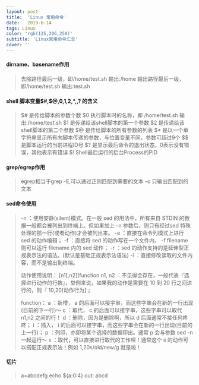 ```yaml
---
layout: post
title:  'Linux 常用命令'
date:   2019-6-14
tags: Linux
color: 'rgb(135,206,250)'
subtitle: 'Linux常用命令汇总'
cover: ''
---
```


#### dirname、basename作用

>去除路径最后一级，即/home/test.sh 输出:/home 
>输出路径最后一级，即/home/test.sh 输出:test.sh

####  shell 脚本变量$#,$@,$0,$1,$2,$*,$,$? 的含义

>$# 是传给脚本的参数个数
>$0 执行脚本时的名称，即 /home/test.sh  输出:/home/test.sh
>$1 是传递给该shell脚本的第一个参数
>$2 是传递给该shell脚本的第二个参数
>$@ 是传给脚本的所有参数的列表
>$* 是以一个单字符串显示所有向脚本传递的参数，与位置变量不同，参数可超过9个
>$$ 是脚本运行的当前进程ID号
>$? 是显示最后命令的退出状态，0表示没有错误，其他表示有错误
>$! Shell最后运行的后台Process的PID 

#### grep/egrep作用

>egrep相当于grep -E,可以通过正则匹配到需要的文本
>-o 只输出匹配到的文本

#### sed命令使用

>-n ：使用安静(silent)模式。在一般 sed 的用法中，所有来自 STDIN 的数据一般都会被列出到终端上。但如果加上 -n 参数后，则只有经过sed 特殊处理的那一行(或者动作)才会被列出来。
>-e ：直接在命令列模式上进行 sed 的动作编辑；
>-f ：直接将 sed 的动作写在一个文件内， -f filename 则可以运行 filename 内的 sed 动作；
>-r ：sed 的动作支持的是延伸型正规表示法的语法。(默认是基础正规表示法语法)
>-i ：直接修改读取的文件内容，而不是输出到终端。
>
>动作使用说明： [n1[,n2]]function
>n1, n2 ：不见得会存在，一般代表『选择进行动作的行数』，举例来说，如果我的动作是需要在 10 到 20 行之间进行的，则『 10,20[动作行为] 』
>
>function：
>a ：新增， a 的后面可以接字串，而这些字串会在新的一行出现(目前的下一行)～
>c ：取代， c 的后面可以接字串，这些字串可以取代 n1,n2 之间的行！
>d ：删除，因为是删除啊，所以 d 后面通常不接任何咚咚；
>i ：插入， i 的后面可以接字串，而这些字串会在新的一行出现(目前的上一行)；
>p ：列印，亦即将某个选择的数据印出。通常 p 会与参数 sed -n 一起运行～
>s ：取代，可以直接进行取代的工作哩！通常这个 s 的动作可以搭配正规表示法！例如 1,20s/old/new/g 就是啦！

#### 切片

> a=abcdefg
> echo ${a:0:4}
> out: abcd

